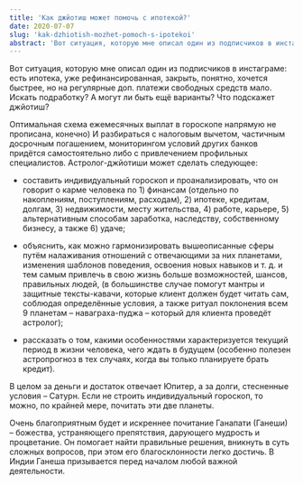 ```yaml
---
title: 'Как джйотиш может помочь с ипотекой?'
date: 2020-07-07
slug: 'kak-dzhiotish-mozhet-pomoch-s-ipotekoi'
abstract: 'Вот ситуация, которую мне описал один из подписчиков в инстаграме: есть ипотека, уже рефинансированная; закрыть, понятно, хочется быстрее, но на регулярные доп. платежи свободных средств мало. Искать подработку? А могут ли быть ещё варианты? Что подскажет джйотиш?'
---
```


Вот ситуация, которую мне описал один из подписчиков в инстаграме: есть ипотека, уже рефинансированная, закрыть, понятно, хочется быстрее, но на регулярные доп. платежи свободных средств мало. Искать подработку? А могут ли быть ещё варианты? Что подскажет джйотиш?

<!-- more -->

Оптимальная схема ежемесячных выплат в гороскопе напрямую не прописана, конечно) И разбираться с налоговым вычетом, частичным досрочным погашением, мониторингом условий других банков придётся самостоятельно либо с привлечением профильных специалистов. Астролог-джйотиши может сделать следующее:

* составить индивидуальный гороскоп и проанализировать, что он говорит о карме человека по 1) финансам (отдельно по накоплениям, поступлениям, расходам), 2) ипотеке, кредитам, долгам, 3) недвижимости, месту жительства, 4) работе, карьере, 5) альтернативным способам заработка, наследству, собственному бизнесу, а также 6) удаче;

* объяснить, как можно гармонизировать вышеописанные сферы путём налаживания отношений с отвечающими за них планетами, изменения шаблонов поведения, освоения новых навыков и т. д. и тем самым привлечь в свою жизнь больше возможностей, шансов, правильных людей, (в большинстве случае помогут мантры и защитные тексты-кавачи, которые клиент должен будет читать сам, соблюдая определённые условия, а также ритуал поклонения всем 9 планетам  – наваграха-пуджа – который для клиента проведёт астролог);

* рассказать о том, какими особенностями характеризуется текущий период в жизни человека, чего ждать в будущем (особенно полезен астропрогноз в тех случаях, когда вы только планируете брать кредит).

В целом за деньги и достаток отвечает Юпитер, а за долги, стесненные условия – Сатурн. Если не строить индивидуальный гороскоп, то можно, по крайней мере, почитать эти две планеты. 

Очень благоприятным будет и искреннее почитание Ганапати (Ганеши) – божества, устраняющего препятствия, дарующего мудрость и процветание. Он помогает найти правильные решения, вникнуть в суть сложных вопросов, при этом его благосклонности легко достичь. В Индии Ганеша призывается перед началом любой важной деятельности.